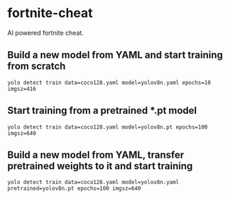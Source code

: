 # fortnite-cheat
AI powered fortnite cheat.

## Build a new model from YAML and start training from scratch
`yolo detect train data=coco128.yaml model=yolov8n.yaml epochs=10 imgsz=416`

## Start training from a pretrained *.pt model
`yolo detect train data=coco128.yaml model=yolov8n.pt epochs=100 imgsz=640`

## Build a new model from YAML, transfer pretrained weights to it and start training
`yolo detect train data=coco128.yaml model=yolov8n.yaml pretrained=yolov8n.pt epochs=100 imgsz=640`